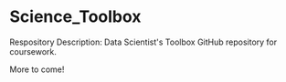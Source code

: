 # Science_Toolbox
Respository Description:
  Data Scientist's Toolbox GitHub repository for coursework.
  
More to come!
